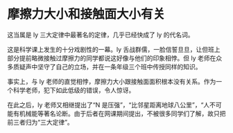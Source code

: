 # 摩擦力大小和接触面大小有关

这当属是 ly 三大定律中最著名的定律，几乎已经快成了 ly 的代名词。

这是科学课上发生的十分戏剧性的一幕。ly 舌战群儒，一脸信誓旦旦，让但班上部分提前略微接触过摩擦力的同学都说这好像与他们的印象相悖。但 ly 老师在众多质疑声中坚守了自己的立场，并在一条年级三个班中传授同样的知识。

事实上，与 ly 老师的直觉相悖，摩擦力大小跟接触面面积根本没有关系。作为一个科学老师，犯下如此低级的错误，令人惊讶。

在此之后，ly 老师又相继提出了“N 是压强”，“比邻星距离地球八公里”，“人不可能有机械能等著名论断。由于后者在网课期间提出，不被很多同学们了解，故只把前三者归为“三大定律”。
